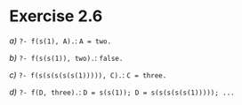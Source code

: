 # Exercise 2.6

_a)_ `?- f(s(1), A).`: `A = two.`

_b)_ `?- f(s(s(1)), two).`: `false.`

_c)_ `?- f(s(s(s(s(s(1))))), C).`: `C = three.`

_d)_ `?- f(D, three).`: `D = s(s(1)); D = s(s(s(s(s(1))))); ...`

